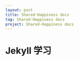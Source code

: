 ```yaml
---
layout: post
title: Shared-Happiness docs
tag: Shared-Happiness docs
project: Shared-Happiness docs
---
```

# Jekyll 学习
